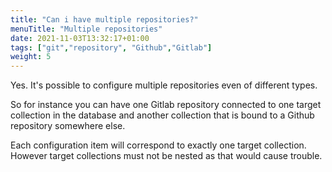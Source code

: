 ```yaml
---
title: "Can i have multiple repositories?"
menuTitle: "Multiple repositories"
date: 2021-11-03T13:32:17+01:00
tags: ["git","repository", "Github","Gitlab"]
weight: 5
---
```


Yes. It's possible to configure multiple repositories even of different types.

So for instance you can have one Gitlab repository connected to one target collection in the database and another
collection that is bound to a Github repository somewhere else.

Each configuration item will correspond to exactly one target collection. However target collections
must not be nested as that would cause trouble. 
